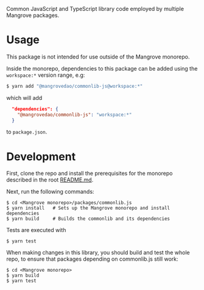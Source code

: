 Common JavaScript and TypeScript library code employed by multiple Mangrove packages.

# Usage

This package is not intended for use outside of the Mangrove monorepo.

Inside the monorepo, dependencies to this package can be added using the `workspace:*` version range, e.g:

```bash
$ yarn add "@mangrovedao/commonlib-js@workspace:*"
```

which will add

```json
  "dependencies": {
    "@mangrovedao/commonlib-js": "workspace:*"
  }
```

to `package.json`.

# Development

First, clone the repo and install the prerequisites for the monorepo described in the root [README.md](../../README.md).

Next, run the following commands:

```shell
$ cd <Mangrove monorepo>/packages/commonlib.js
$ yarn install   # Sets up the Mangrove monorepo and install dependencies
$ yarn build     # Builds the commonlib and its dependencies
```

Tests are executed with

```shell
$ yarn test
```

When making changes in this library, you should build and test the whole repo, to ensure that packages depending on commonlib.js still work:

```shell
$ cd <Mangrove monorepo>
$ yarn build
$ yarn test
```
